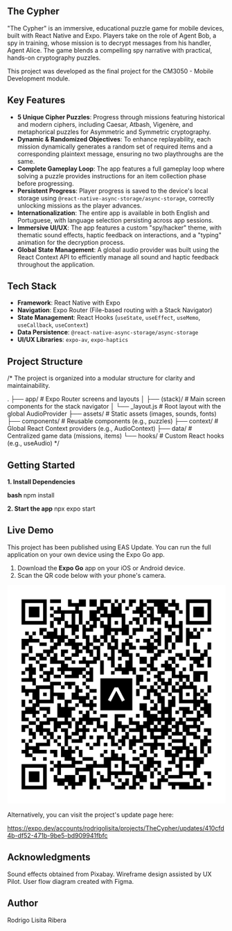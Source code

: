 
## The Cypher

"The Cypher" is an immersive, educational puzzle game for mobile devices, built with React Native and Expo. Players take on the role of Agent Bob, a spy in training, whose mission is to decrypt messages from his handler, Agent Alice. The game blends a compelling spy narrative with practical, hands-on cryptography puzzles.

This project was developed as the final project for the CM3050 - Mobile Development module.

## Key Features

* **5 Unique Cipher Puzzles**: Progress through missions featuring historical and modern ciphers, including Caesar, Atbash, Vigenère, and metaphorical puzzles for Asymmetric and Symmetric cryptography.
* **Dynamic & Randomized Objectives**: To enhance replayability, each mission dynamically generates a random set of required items and a corresponding plaintext message, ensuring no two playthroughs are the same.
* **Complete Gameplay Loop**: The app features a full gameplay loop where solving a puzzle provides instructions for an item collection phase before progressing.
* **Persistent Progress**: Player progress is saved to the device's local storage using `@react-native-async-storage/async-storage`, correctly unlocking missions as the player advances.
* **Internationalization**: The entire app is available in both English and Portuguese, with language selection persisting across app sessions.
* **Immersive UI/UX**: The app features a custom "spy/hacker" theme, with thematic sound effects, haptic feedback on interactions, and a "typing" animation for the decryption process.
* **Global State Management**: A global audio provider was built using the React Context API to efficiently manage all sound and haptic feedback throughout the application.

## Tech Stack

* **Framework**: React Native with Expo
* **Navigation**: Expo Router (File-based routing with a Stack Navigator)
* **State Management**: React Hooks (`useState`, `useEffect`, `useMemo`, `useCallback`, `useContext`)
* **Data Persistence**: `@react-native-async-storage/async-storage`
* **UI/UX Libraries**: `expo-av`, `expo-haptics`

## Project Structure

/*
The project is organized into a modular structure for clarity and maintainability.

.
├── app/                  # Expo Router screens and layouts
│   ├── (stack)/          # Main screen components for the stack navigator
│   └── _layout.js        # Root layout with the global AudioProvider
├── assets/               # Static assets (images, sounds, fonts)
├── components/           # Reusable components (e.g., puzzles)
├── context/              # Global React Context providers (e.g., AudioContext)
├── data/                 # Centralized game data (missions, items)
└── hooks/                # Custom React hooks (e.g., useAudio)
*/


## Getting Started

**1. Install Dependencies**

**bash**
npm install

**2. Start the app**
npx expo start

## Live Demo

This project has been published using EAS Update. You can run the full application on your own device using the Expo Go app.

1.  Download the **Expo Go** app on your iOS or Android device.
2.  Scan the QR code below with your phone's camera.

![The Cypher QR Code](./assets/images/eas-update.svg)


Alternatively, you can visit the project's update page here: 

https://expo.dev/accounts/rodrigolisita/projects/TheCypher/updates/410cfd4b-df52-471b-9be5-bd909941fbfc


## Acknowledgments
Sound effects obtained from Pixabay.
Wireframe design assisted by UX Pilot.
User flow diagram created with Figma.

## Author
Rodrigo Lisita Ribera
